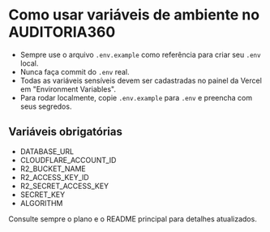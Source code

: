 # Como usar variáveis de ambiente no AUDITORIA360

- Sempre use o arquivo `.env.example` como referência para criar seu `.env` local.
- Nunca faça commit do `.env` real.
- Todas as variáveis sensíveis devem ser cadastradas no painel da Vercel em "Environment Variables".
- Para rodar localmente, copie `.env.example` para `.env` e preencha com seus segredos.

## Variáveis obrigatórias
- DATABASE_URL
- CLOUDFLARE_ACCOUNT_ID
- R2_BUCKET_NAME
- R2_ACCESS_KEY_ID
- R2_SECRET_ACCESS_KEY
- SECRET_KEY
- ALGORITHM

Consulte sempre o plano e o README principal para detalhes atualizados.
